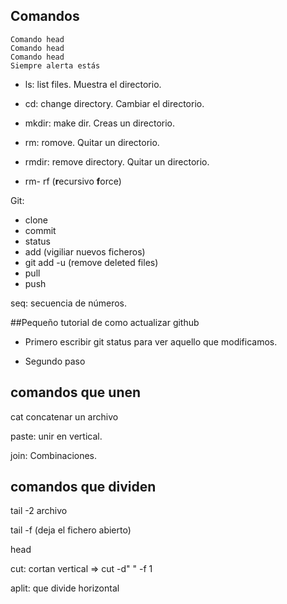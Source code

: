 ## Comandos

```
Comando head
Comando head
Comando head
Siempre alerta estás 
```

- ls: list files. Muestra el directorio.

- cd: change directory. Cambiar el directorio.

- mkdir: make dir. Creas un directorio.

- rm: romove. Quitar un directorio.

- rmdir: remove directory. Quitar un directorio.

- rm- rf (**r**ecursivo **f**orce)

Git: 

- clone 
- commit 
- status
- add (vigiliar nuevos ficheros) 
- git add -u (remove deleted files)
- pull
- push

seq: secuencia de números.

##Pequeño tutorial de como actualizar github

- Primero escribir git status para ver aquello que modificamos.

- Segundo paso 

## comandos que unen

cat concatenar un archivo

paste: unir en vertical.

join: Combinaciones.

## comandos que dividen

tail -2 archivo

tail -f (deja el fichero abierto)

head

cut: cortan vertical => cut -d" " -f 1

aplit: que divide horizontal







